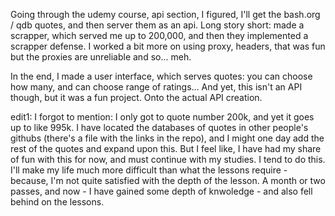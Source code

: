 Going through the udemy course, api section, I figured, I'll get the bash.org / qdb quotes, and then server them as an api. Long story short: made a scrapper, 
which served me up to 200,000, and then they implemented a scrapper defense. I worked a bit more on using proxy, headers, that was fun but the proxies are unreliable and so... meh.

In the end, I made a user interface, which serves quotes: you can choose how many, and can choose range of ratings... And yet, this isn't an API though, but it was a fun project. Onto the actual API creation.

edit1:
I forgot to mention: I only got to quote number 200k, and yet it goes up to like 995k. I have located the databases of quotes in other people's githubs (there's a file with the links in the repo), and I might one day add the rest of the quotes and expand upon this. But I feel like, 
I have had my share of fun with this for now, and must continue with my studies. I tend to do this. I'll make my life much more difficult than what the lessons require - because, I'm not quite satisfied with the depth of the lesson. A month or two passes, and now - I have gained some
depth of knwoledge - and also fell behind on the lessons.
